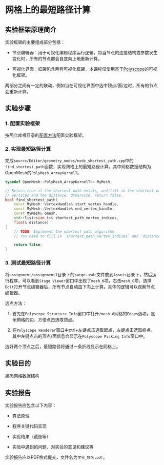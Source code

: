 # 网格上的最短路径计算

## 实验框架原理简介

实验框架的主要组成部分包括：

- 节点编辑器：用于可视化编辑程序运行逻辑。每当节点的连接结构或参数发生变化时，所有的节点都会自底向上地重新计算。

- 可视化界面：框架包含两套可视化框架，本课程仅使用基于[Polyscope](https://polyscope.run/)的可视化框架。

两部分之间有一定的联动，例如当在可视化界面中选中顶点/面/边时，所有的节点会重新计算。

## 实验步骤

### 1. 配置实验框架

按照仓库根目录的[配置方法](../../README.md)配置实验框架。

### 2. 实现最短路径计算

完成`source/Editor/geometry_nodes/node_shortest_path.cpp`中的`find_shortest_path`函数，实现网格上的最短路径计算。其中网格数据结构为OpenMesh的`PolyMesh_ArrayKernelT`。

```cpp
typedef OpenMesh::PolyMesh_ArrayKernelT<> MyMesh;

// Return true if the shortest path exists, and fill in the shortest path
// vertices and the distance. Otherwise, return false.
bool find_shortest_path(
    const MyMesh::VertexHandle& start_vertex_handle,
    const MyMesh::VertexHandle& end_vertex_handle,
    const MyMesh& omesh,
    std::list<size_t>& shortest_path_vertex_indices,
    float& distance)
{
    // TODO: Implement the shortest path algorithm
    // You need to fill in `shortest_path_vertex_indices` and `distance`

    return false;
}
```

### 3. 测试最短路径计算

将`assignment/assignment1`目录下的`satge.usdc`文件放到`Assets`目录下，然后运行程序，可以看到`Stage Viewer`窗口中出现了`mesh_0`项，右击`mesh_0`项，选择`Edit`打开节点编辑器后，所有节点自动由下向上计算。具体的逻辑可以观察节点编辑器。

选点方法：

1. 首先在`Polyscope Structure Info`窗口中打开`/mesh_0`网格的`Edges`选项，显示网格的边，方便点击选取顶点。

2. 在`Polyscope Renderer`窗口中ctrl+左键点击选取起点，左键点击选取终点。其中左键点击的顶点/面信息会显示在`Polyscope Picking Info`窗口中。

选好两个顶点之后，最短路径将通过一条折线显示在网格上。

## 实验目的

熟悉网格数据结构

## 实验报告

实验报告应包含以下内容：

- 算法原理

- 程序关键代码实现

- 实验结果（截图等）

- 实验中遇到的问题、对实验的意见和建议等

实验报告应以PDF格式提交，文件名为`学号_姓名.pdf`。

